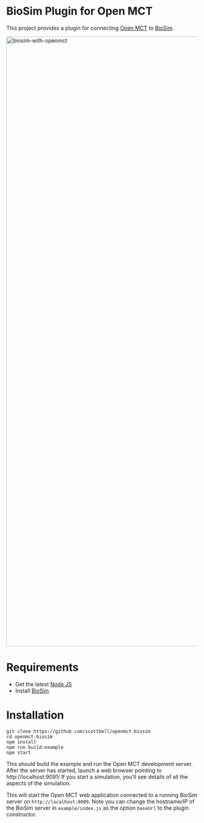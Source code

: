 # BioSim Plugin for Open MCT
This project provides a plugin for connecting [Open MCT](https://github.com/nasa/openmct) to [BioSim](https://github.com/scottbell/biosim).

<img width="1607" alt="biosim-with-openmct" src="https://github.com/user-attachments/assets/0853290a-9d0a-4646-94aa-e8635f3fe027" />

# Requirements
* Get the latest [Node JS](https://nodejs.org/en/download)
* Install [BioSim](https://github.com/scottbell/biosim)

# Installation
```
git clone https://github.com/scottbell/openmct-biosim
cd openmct-biosim
npm install
npm run build:example
npm start
```

This should build the example and run the Open MCT development server. After the server has started, launch a web browser pointing to http://localhost:9091/
If you start a simulation, you'll see details of all the aspects of the simulation.

This will start the Open MCT web application connected to a running BioSim server on `http://localhost:8009`.
Note you can change the hostname/IP of the BioSim server in `example/index.js` as the option `baseUrl` to the plugin constructor.
